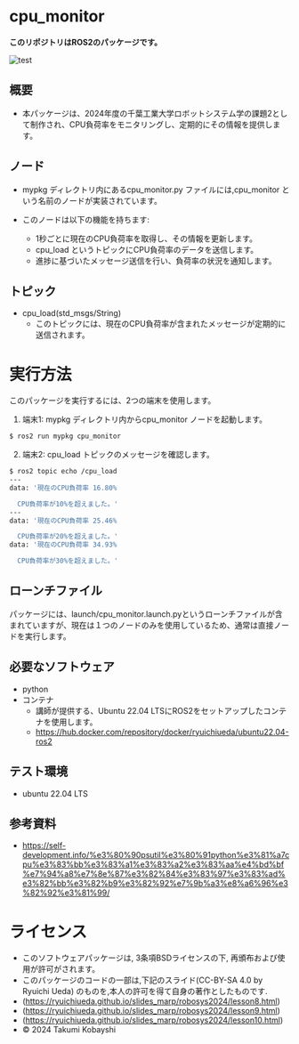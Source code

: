 # cpu_monitor
**このリポジトリはROS2のパッケージです。**

![test](https://github.com/Chinatsu0131/robosys2024-ros2/actions/workflows/test.yml/badge.svg)

## 概要
- 本パッケージは、2024年度の千葉工業大学ロボットシステム学の課題2として制作され、CPU負荷率をモニタリングし、定期的にその情報を提供します。


## ノード
- mypkg ディレクトリ内にあるcpu_monitor.py ファイルには,cpu_monitor という名前のノードが実装されています。

- このノードは以下の機能を持ちます:
  - 1秒ごとに現在のCPU負荷率を取得し、その情報を更新します。
  - cpu_load というトピックにCPU負荷率のデータを送信します。
  - 進捗に基づいたメッセージ送信を行い、負荷率の状況を通知します。

## トピック
- cpu_load(std_msgs/String)
  - このトピックには、現在のCPU負荷率が含まれたメッセージが定期的に送信されます。
  
# 実行方法
このパッケージを実行するには、2つの端末を使用します。
1. 端末1: mypkg ディレクトリ内からcpu_monitor ノードを起動します。
```bash
$ ros2 run mypkg cpu_monitor
```
2. 端末2: cpu_load トピックのメッセージを確認します。
```bash
$ ros2 topic echo /cpu_load
---
data: '現在のCPU負荷率 16.80%

  CPU負荷率が10%を超えました。'
---
data: '現在のCPU負荷率 25.46%

  CPU負荷率が20%を超えました。'
data: '現在のCPU負荷率 34.93%

  CPU負荷率が30%を超えました。'
```

## ローンチファイル
パッケージには、launch/cpu_monitor.launch.pyというローンチファイルが含まれていますが、現在は１つのノードのみを使用しているため、通常は直接ノードを実行します。

## 必要なソフトウェア
- python
- コンテナ
  - 講師が提供する、Ubuntu 22.04 LTSにROS2をセットアップしたコンテナを使用します。
  - https://hub.docker.com/repository/docker/ryuichiueda/ubuntu22.04-ros2

## テスト環境
- ubuntu 22.04 LTS

## 参考資料
- https://self-development.info/%e3%80%90psutil%e3%80%91python%e3%81%a7cpu%e3%83%bb%e3%83%a1%e3%83%a2%e3%83%aa%e4%bd%bf%e7%94%a8%e7%8e%87%e3%82%84%e3%83%97%e3%83%ad%e3%82%bb%e3%82%b9%e3%82%92%e7%9b%a3%e8%a6%96%e3%82%92%e3%81%99/

# ライセンス
- このソフトウェアパッケージは, 3条項BSDライセンスの下, 再頒布および使用が許可がされます。 
- このパッケージのコードの一部は,下記のスライド(CC-BY-SA 4.0 by Ryuichi Ueda) のものを,本人の許可を得て自身の著作としたものです.
 - (https://ryuichiueda.github.io/slides_marp/robosys2024/lesson8.html)
 - (https://ryuichiueda.github.io/slides_marp/robosys2024/lesson9.html)
 - (https://ryuichiueda.github.io/slides_marp/robosys2024/lesson10.html)
- © 2024 Takumi Kobayshi
